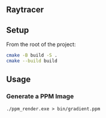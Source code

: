 ## Raytracer

## Setup
From the root of the project:
```bash
cmake -B build -S .
cmake --build build
```

## Usage
### Generate a PPM Image
```
./ppm_render.exe > bin/gradient.ppm
```